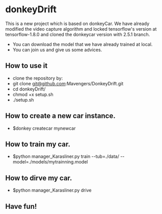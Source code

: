 # donkeyDrift
This is a new project which is based on donkeyCar.
We have already modified the video capture algorithm and locked tensorflow's version at tensorflow-1.8.0 and cloned the donkeycar version with 2.5.1 branch.
* You can download the model that we have already trained at local.
* You can join us and give us some advices. 
## How to use it
* clone the repository by:
* git clone git@github.com:Mavengers/DonkeyDrift.git
* cd donkeyDrift/
* chmod +x setup.sh
* ./setup.sh
## How to create a new car instance. 
*  $donkey createcar  mynewcar
## How to train my car.
* $python manager_Karasliner.py train --tub=./data/ --model=./models/mytrainning.model
## How to dirve my car.
* $python manager_Karasliner.py drive 
## Have fun!

